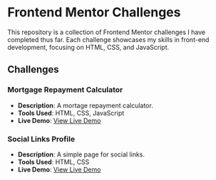# Frontend Mentor Challenges

This repository is a collection of Frontend Mentor challenges I have completed thus far. Each challenge showcases my skills in front-end development, focusing on HTML, CSS, and JavaScript.

## Challenges

### Mortgage Repayment Calculator
- **Description**: A mortage repayment calculator.
- **Tools Used**: HTML, CSS, JavaScript
- **Live Demo**: [View Live Demo](https://abenezer-s.github.io/mortgage-repayment-calculator/)
  
### Social Links Profile
- **Description**: A simple page for social links.
- **Tools Used**: HTML, CSS
- **Live Demo**: [View Live Demo](https://abenezer-s.github.io/social-links-profile/)
